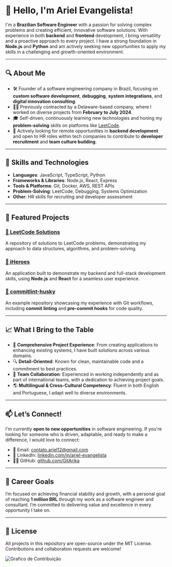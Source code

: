 # 👋 Hello, I'm Ariel Evangelista!

I'm a **Brazilian Software Engineer** with a passion for solving complex problems and creating efficient, innovative software solutions. With experience in both **backend** and **frontend** development, I bring versatility and a proactive approach to every project. I have a strong foundation in **Node.js** and **Python** and am actively seeking new opportunities to apply my skills in a challenging and growth-oriented environment.

---

## 🔍 About Me

- 🛠️ Founder of a software engineering company in Brazil, focusing on **custom software development**, **debugging**, **system integrations**, and **digital innovation consulting**.
- 👨‍💻 Previously contracted by a Delaware-based company, where I worked on diverse projects from **February to July 2024**.
- 🎓 Self-driven, continuously learning new technologies and honing my **problem-solving** skills on platforms like [LeetCode](https://github.com/GitArika/leetcode).
- 💪 Actively looking for remote opportunities in **backend development** and open to HR roles within tech companies to contribute to **developer recruitment** and **team culture building**.

---

## 🚀 Skills and Technologies

- **Languages**: JavaScript, TypeScript, Python
- **Frameworks & Libraries**: Node.js, React, Express
- **Tools & Platforms**: Git, Docker, AWS, REST APIs
- **Problem-Solving**: LeetCode, Debugging, Systems Optimization
- **Other**: HR skills for recruiting and developer assessment

---

## 🌟 Featured Projects

### [📘 LeetCode Solutions](https://github.com/GitArika/leetcode)
A repository of solutions to LeetCode problems, demonstrating my approach to data structures, algorithms, and problem-solving.

### [🔧 iHeroes](https://github.com/GitArika/iheroes)
An application built to demonstrate my backend and full-stack development skills, using **Node.js** and **React** for a seamless user experience.

### [📏 commitlint-husky](https://github.com/GitArika/commitlint-husky)
An example repository showcasing my experience with Git workflows, including **commit linting** and **pre-commit hooks** for code quality.

---

## 📈 What I Bring to the Table

- 📂 **Comprehensive Project Experience**: From creating applications to enhancing existing systems, I have built solutions across various domains.
- 🔍 **Detail-Oriented**: Known for clean, maintainable code and a commitment to best practices.
- 🤝 **Team Collaboration**: Experienced in working independently and as part of international teams, with a dedication to achieving project goals.
- 🌎 **Multilingual & Cross-Cultural Competency**: Fluent in both English and Portuguese, I adapt well to diverse environments.

---

## 📫 Let’s Connect!

I'm currently **open to new opportunities** in software engineering. If you're looking for someone who is driven, adaptable, and ready to make a difference, I would love to connect:

- 📧 Email: [contato.ariel12@gmail.com](mailto:contato.ariel12@gmail.com)
- 💼 LinkedIn: [linkedin.com/in/ariel-evangelista](https://www.linkedin.com/in/ariel-evangelista/)
- 🧑‍💻 GitHub: [github.com/GitArika](https://github.com/GitArika)

---

## 🎯 Career Goals

I’m focused on achieving financial stability and growth, with a personal goal of reaching **1 million BRL** through my work as a software engineer and consultant. I’m committed to delivering value and excellence in every opportunity I take on.

---

## 📜 License

All projects in this repository are open-source under the MIT License. Contributions and collaboration requests are welcome!

![Grafico de Contribuição](https://github-readme-activity-graph.vercel.app/graph?username=gitarika&radius=16&theme=gotham&area=true&order=5)



